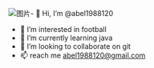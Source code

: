 ![图片](https://github.com/abel1988120/abel1988120/assets/141554757/5121a914-ebc9-499e-8e31-ed08410a7502)- 👋 Hi, I’m @abel1988120
- 👀 I’m interested in football  
- 🌱 I’m currently learning java
- 💞️ I’m looking to collaborate on git
- 📫 reach me abel1988120@gmail.com


<!---
abel1988120/abel1988120 is a ✨ special ✨ repository because its `README.md` (this file) appears on your GitHub profile.
You can click the Preview link to take a look at your changes.
--->
